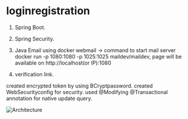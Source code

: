 # loginregistration

1) Spring Boot.

2) Spring Security.

3) Java Email using docker webmail -> command to start mail server docker run -p 1080:1080 -p 1025:1025 maildev/maildev,  page will be available on http://localhost(or IP):1080 

4) verification link.

created encrypted token by using BCryptpassword. created WebSecurityconfig for security. used @Modifying @Transactional annotation for native update query. 


![Architecture](https://user-images.githubusercontent.com/40702606/104789980-15581a00-578e-11eb-998d-30f2e6a9f461.png)


